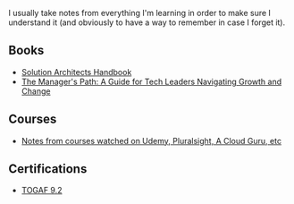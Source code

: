 I usually take notes from everything I'm learning in order to make sure I understand it (and obviously to have a way to remember in case I forget it).

## Books
- [Solution Architects Handbook](books/solution_architects_handbook.md)
- [The Manager's Path: A Guide for Tech Leaders Navigating Growth and Change](the_managers_path_a_guide_for_tech_leaders.md)

## Courses
- [Notes from courses watched on Udemy, Pluralsight, A Cloud Guru, etc](courses/courses.md)

## Certifications
- [TOGAF 9.2](cert/togaf_udemy.md)